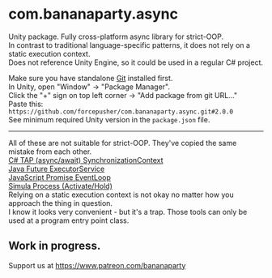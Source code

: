 # com.bananaparty.async  
  
Unity package. Fully cross-platform async library for strict-OOP.  
In contrast to traditional language-specific patterns, it does not rely on a static execution context.  
Does not reference Unity Engine, so it could be used in a regular C# project.  
  
Make sure you have standalone [Git](https://git-scm.com/downloads) installed first.  
In Unity, open "Window" -> "Package Manager".  
Click the "+" sign on top left corner -> "Add package from git URL..."  
Paste this: `https://github.com/forcepusher/com.bananaparty.async.git#2.0.0`  
See minimum required Unity version in the `package.json` file.  
  
---  
  
All of these are not suitable for strict-OOP. They've copied the same mistake from each other.  
[C# TAP (async/await) SynchronizationContext](https://docs.microsoft.com/en-us/dotnet/api/system.threading.synchronizationcontext)  
[Java Future ExecutorService](https://docs.oracle.com/javase/8/docs/api/java/util/concurrent/ExecutorService.html)  
[JavaScript Promise EventLoop](https://javascript.info/event-loop#macrotasks-and-microtasks)  
[Simula Process (Activate/Hold)](https://en.wikipedia.org/wiki/Simula#Simulation)  
Relying on a static execution context is not okay no matter how you approach the thing in question.  
I know it looks very convenient - but it's a trap. Those tools can only be used at a program entry point class.  
  
## Work in progress.  
Support us at https://www.patreon.com/bananaparty
